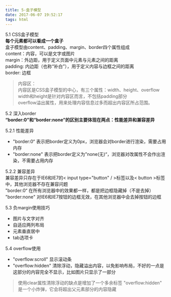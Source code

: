 ```yaml
---
title: 5-盒子模型
date: 2017-06-07 19:52:17
tags: html
---
```


5.1 CSS盒子模型  
**每个元素都可以看成一个盒子**  
盒子模型由content、padding、margin、border四个属性组成  
content：内容，可以是文字或图片    
margin：外边距，用于定义页面中元素与元素之间的距离    
padding: 内边距（也称“补白”），用于定义内容与边框之间的距离  
border: 边框 
>内容区：  
内容区是CSS盒子模型的中心，有三个属性：width、height、overflow  
width和height是针对内容区而言，不包括padding部分  
overflow溢出属性，用来处理内容信息过多而超出内容区所占范围。  

5.2 深入border  
**“border:0”和“border:none”的区别主要体现在两点：性能差异和兼容差异**
  
5.2.1 性能差异 
 
* "border:0“ 表示把border定义为0px，浏览器会对border进行渲染，需要占用内存
* "border:none" 表示把border定义为”none(无)“，浏览器对改属性不会作出渲染，不需要占用内存  

5.2.2 兼容差异  
兼容差异只存在于IE6和IE7的< input type="button" / >标签以及< button >标签中，其他浏览器不存在兼容问题  
"border:0“ 在所有浏览器中的效果都一样，都是把边框隐藏掉（不是去掉）   
"border:none"  对IE6和IE7按钮的边框无效，在其他浏览器中会去掉按钮的边框
  
5.3 负margin使用技巧  

* 图片与文字对齐
* 自适应两列布局
* 元素垂直居中
* tab选项卡

5.4 overflow使用  

* "overflow:scroll" 显示滚动条  
* "overflow:hidden" 清除浮动，隐藏溢出内容，以免影响布局，不好的一点是这部分的内容完全不显示，比如图片只显示了一部分  

>使用clear属性清除浮动的缺点是增加了一个多余标签
>"overflow:hidden" 是一个小炸弹，它会将超出父元素部分的内容隐藏



